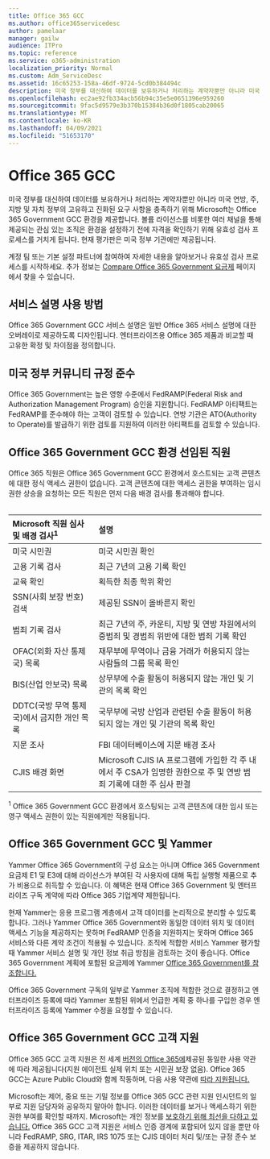 ```yaml
---
title: Office 365 GCC
ms.author: office365servicedesc
author: pamelaar
manager: gailw
audience: ITPro
ms.topic: reference
ms.service: o365-administration
localization_priority: Normal
ms.custom: Adm_ServiceDesc
ms.assetid: 16c65253-158a-46df-9724-5cd0b384494c
description: 미국 정부를 대신하여 데이터를 보유하거나 처리하는 계약자뿐만 아니라 미국 연방, 주, 지방 및 자치 정부의 고유하고 진화된 요구 사항을 충족하기 위해 Microsoft는 Office 365 US GCC(Government Community) 서비스를 제공합니다. 볼륨 라이선스를 비롯한 여러 채널을 통해 제공되는 관심 있는 조직은 환경을 설정하기 전에 자격을 확인하기 위해 유효성 검사 프로세스를 거치게 됩니다. 현재 평가판은 미국 정부 기관에만 제공됩니다.
ms.openlocfilehash: ec2ae92fb334acb56b94c35e5e0651396e959260
ms.sourcegitcommit: 9fac5d9579e3b370b15384b36d0f1805cab20065
ms.translationtype: MT
ms.contentlocale: ko-KR
ms.lasthandoff: 04/09/2021
ms.locfileid: "51653170"
---
```

# <a name="office-365-gcc"></a>Office 365 GCC

미국 정부를 대신하여 데이터를 보유하거나 처리하는 계약자뿐만 아니라 미국 연방, 주, 지방 및 자치 정부의 고유하고 진화된 요구 사항을 충족하기 위해 Microsoft는 Office 365 Government GCC 환경을 제공합니다. 볼륨 라이선스를 비롯한 여러 채널을 통해 제공되는 관심 있는 조직은 환경을 설정하기 전에 자격을 확인하기 위해 유효성 검사 프로세스를 거치게 됩니다. 현재 평가판은 미국 정부 기관에만 제공됩니다.
  
계정 팀 또는 기본 설정 파트너에 참여하여 자세한 내용을 알아보거나 유효성 검사 프로세스를 시작하세요. 추가 정보는 [Compare Office 365 Government 요금제](https://products.office.com/government/compare-office-365-government-plans) 페이지에서 찾을 수 있습니다.
  
## <a name="how-to-use-this-service-description"></a>서비스 설명 사용 방법

Office 365 Government GCC 서비스 설명은 일반 Office 365 서비스 설명에 대한 오버레이로 제공하도록 디자인됩니다. 엔터프라이즈용 Office 365 제품과 비교할 때 고유한 확정 및 차이점을 정의합니다.
  
## <a name="us-government-community-compliance"></a>미국 정부 커뮤니티 규정 준수

Office 365 Government는 높은 영향 수준에서 FedRAMP(Federal Risk and Authorization Management Program) 승인을 지원합니다. FedRAMP 아티팩트는 FedRAMP를 준수해야 하는 고객이 검토할 수 있습니다. 연방 기관은 ATO(Authority to Operate)를 발급하기 위한 검토를 지원하여 이러한 아티팩트를 검토할 수 있습니다.
  
## <a name="office-365-government-gcc-environment-screened-personnel"></a>Office 365 Government GCC 환경 선임된 직원

Office 365 직원은 Office 365 Government GCC 환경에서 호스트되는 고객 콘텐츠에 대한 정식 액세스 권한이 없습니다. 고객 콘텐츠에 대한 액세스 권한을 부여하는 임시 권한 상승을 요청하는 모든 직원은 먼저 다음 배경 검사를 통과해야 합니다.<br><br> 
  
| Microsoft 직원 심사 및 배경 검사<sup>1</sup> | 설명 |
|:-----|:-----|
|미국 시민권  <br/> |미국 시민권 확인  <br/> |
|고용 기록 검사  <br/> |최근 7년의 고용 기록 확인  <br/> |
|교육 확인  <br/> |획득한 최종 학위 확인  <br/> |
|SSN(사회 보장 번호) 검색  <br/> |제공된 SSN이 올바른지 확인  <br/> |
|범죄 기록 검사  <br/> |최근 7년의 주, 카운티, 지방 및 연방 차원에서의 중범죄 및 경범죄 위반에 대한 범죄 기록 확인  <br/> |
|OFAC(외화 자산 통제국) 목록  <br/> |재무부에 무역이나 금융 거래가 허용되지 않는 사람들의 그룹 목록 확인  <br/> |
|BIS(산업 안보국) 목록  <br/> |상무부에 수출 활동이 허용되지 않는 개인 및 기관의 목록 확인  <br/> |
|DDTC(국방 무역 통제국)에서 금지한 개인 목록  <br/> |국무부에 국방 산업과 관련된 수출 활동이 허용되지 않는 개인 및 기관의 목록 확인  <br/> |
|지문 조사  <br/> |FBI 데이터베이스에 지문 배경 조사  <br/> |
|CJIS 배경 화면  <br/> |Microsoft CJIS IA 프로그램에 가입한 각 주 내에서 주 CSA가 임명한 권한으로 주 및 연방 범죄 기록에 대한 주 심사 판결  <br/> |

<sup>1</sup> Office 365 Government GCC 환경에서 호스팅되는 고객 콘텐츠에 대한 임시 또는 영구 액세스 권한이 있는 직원에게만 적용됩니다.
  
## <a name="office-365-government-gcc-and-yammer"></a>Office 365 Government GCC 및 Yammer

Yammer Office 365 Government의 구성 요소는 아니며 Office 365 Government 요금제 E1 및 E3에 대해 라이선스가 부여된 각 사용자에 대해 독립 실행형 제품으로 추가 비용으로 취득할 수 있습니다. 이 혜택은 현재 Office 365 Government 및 엔터프라이즈 구독 계약에 따라 Office 365 기업계약 제한됩니다.
  
현재 Yammer는 응용 프로그램 계층에서 고객 데이터를 논리적으로 분리할 수 있도록 합니다. 그러나 Yammer Office 365 Government와 동일한 데이터 위치 및 데이터 액세스 기능을 제공하지는 못하며 FedRAMP 인증을 지원하지는 못하며 Office 365 서비스와 다른 계약 조건이 적용될 수 있습니다. 조직에 적합한 서비스 [](../../yammer-service-description/yammer-service-description.md) Yammer 평가할 때 Yammer 서비스 설명 및 개인 정보 취급 방침을 검토하는 것이 좋습니다. Office 365 Government 계획에 포함된 요금제에 Yammer [Office 365 Government를 참조합니다.](office-365-us-government.md)
  
Office 365 Government 구독의 일부로 Yammer 조직에 적합한 것으로 결정하고 엔터프라이즈 등록에 따라 Yammer 포함된 위에서 언급한 계획 중 하나를 구입한 경우 엔터프라이즈 등록에 Yammer 수정을 요청할 수 있습니다.
  
## <a name="office-365-government-gcc-customer-support"></a>Office 365 Government GCC 고객 지원

Office 365 GCC 고객 지원은 전 세계 [버전의 Office 365에](../support.md)제공된 동일한 사용 약관에 따라 제공됩니다(지원 에이전트 실제 위치 또는 시민권 보장 없음). Office 365 GCC는 Azure Public Cloud와 함께 작동하며, 다음 사용 약관에 [따라 지원됩니다.](https://azure.microsoft.com/support/plans/)

Microsoft는 제어, 중요 또는 기밀 정보를 Office 365 GCC 관련 지원 인시던트의 일부로 지원 담당자와 공유하지 말아야 합니다. 이러한 데이터를 보거나 액세스하기 위한 권한 부여를 확인할 때까지. Microsoft는 개인 정보를 [보호하기 위해 최선을 다하고 있습니다.](https://privacy.microsoft.com/privacystatement) Office 365 GCC 고객 지원은 서비스 인증 경계에 포함되어 있지 않을 뿐만 아니라 FedRAMP, SRG, ITAR, IRS 1075 또는 CJIS 데이터 처리 및/또는 규정 준수 보증을 제공하지 않습니다.